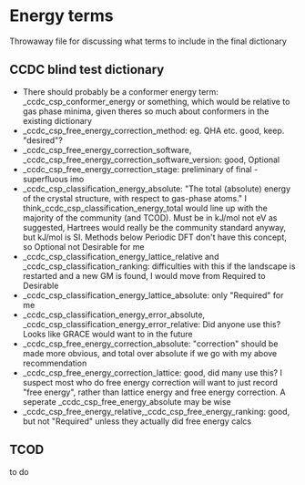 # Energy terms

Throwaway file for discussing what terms to include in the final dictionary

## CCDC blind test dictionary

* There should probably be a conformer energy term: _ccdc_csp_conformer_energy or something, which would be relative to gas phase minima, given theres so much about conformers in the existing dictionary
* _ccdc_csp_free_energy_correction_method: eg. QHA etc. good, keep. "desired"?
* _ccdc_csp_free_energy_correction_software, _ccdc_csp_free_energy_correction_software_version:  good, Optional
* _ccdc_csp_free_energy_correction_stage: preliminary of final - superfluous imo
* _ccdc_csp_classification_energy_absolute: "The total (absolute) energy of the crystal structure, with respect to gas-phase atoms." I think_ccdc_csp_classification_energy_total would line up with the majority of the community (and TCOD). Must be in kJ/mol not eV as suggested, Hartrees would really be the community standard anyway, but kJ/mol is SI. Methods below Periodic DFT don't have this concept, so Optional not Desirable for me
* _ccdc_csp_classification_energy_lattice_relative and _ccdc_csp_classification_ranking: difficulties with this if the landscape is restarted and a new GM is found, I would move from Required to Desirable
* _ccdc_csp_classification_energy_lattice_absolute: only "Required" for me
* _ccdc_csp_classification_energy_error_absolute, _ccdc_csp_classification_energy_error_relative: Did anyone use this? Looks like GRACE would want to in the future
* _ccdc_csp_free_energy_correction_absolute: "correction" should be made more obvious, and total over absolute if we go with my above recommendation
* _ccdc_csp_free_energy_correction_lattice: good, did many use this? I suspect most who do free energy correction will want to just record "free energy", rather than lattice energy and free energy correction. A seperate _ccdc_csp_free_energy_absolute may be wise
* _ccdc_csp_free_energy_relative,_ccdc_csp_free_energy_ranking: good, but not "Required" unless they actually did free energy calcs

## TCOD

to do
